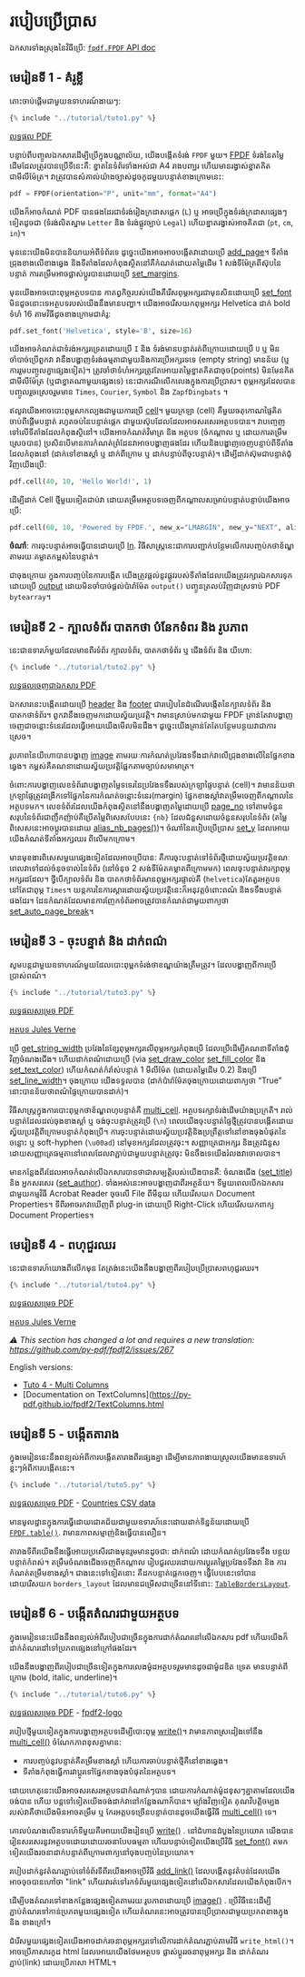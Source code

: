 # របៀបប្រើប្រាស #

ឯកសារទាំងស្រុងនៃវិធីប្រើ: [`fpdf.FPDF` API doc](https://py-pdf.github.io/fpdf2/fpdf/fpdf.html#fpdf.fpdf.FPDF)

## មេរៀនទី 1 - គំរូខ្លី ##

តោះចាប់ផ្តើមជាមួយឧទាហរណ៍ងាយៗ:

```python
{% include "../tutorial/tuto1.py" %}
```

[លទ្ធផល PDF](https://github.com/py-pdf/fpdf2/raw/master/tutorial/tuto1.pdf)

បន្ទាប់ពីបញ្ចូលឯកសារដើម្បីប្រើក្នុងបណ្ណាល័យ, យើងបង្កើតទំរង់ `FPDF` មួយ។ 
[FPDF](https://py-pdf.github.io/fpdf2/fpdf/fpdf.html#fpdf.fpdf.FPDF) ទំរង់នៃតម្លៃដើមដែលត្រូវបានប្រើទីនេះគឺ: 
ខ្នាតនៃទំព័រទាំងអស់ជា A4 រាងបញ្ឃរ ហើយមានរង្វាស់ខ្នាតគិតជាមីលីម៉ែត្រ។
វាត្រូវបានសំគាល់យ៉ាងច្បាស់ដូចកូដមួយបន្ទាត់ខាងក្រោមនេះ:

```python
pdf = FPDF(orientation="P", unit="mm", format="A4")
```

យើងក៏អាចកំណត់ PDF បានផងដែរជាទំរង់រៀងក្រដាសផ្តេក (`L`) ឬ អាចប្រើក្នុងទំរង់ក្រដាសផ្សេងៗទៀតដូចជា
(ទំរង់លិតស្នាម `Letter` និង ទំរង់ផ្លូវច្បាប់ `Legal`) ហើយខ្នាតរង្វាស់អាចគិតជា (`pt`, `cm`, `in`)។

មុននេះយើងមិនបាននិយាយអំពីទំព័រទេ ដូច្នេះយើងអាចអាចបង្កើតវាដោយប្រើ 
[add_page](https://py-pdf.github.io/fpdf2/fpdf/fpdf.html#fpdf.fpdf.FPDF.add_page)។ ទីតាំងជ្រុងខាងលើខាងឆ្វេង និងទីតាំងដែលកំពុងស្ថិតនៅគឺកំណត់ដោយតម្លៃដើម 1 សង់ទីម៉ែត្រពីស៊ុបនៃបន្ទាត់ ការតម្រឹមអាចផ្លាស់ប្តូរបានដោយប្រើ
[set_margins](https://py-pdf.github.io/fpdf2/fpdf/fpdf.html#fpdf.fpdf.FPDF.set_margins).

មុនយើងអាចបោះពុម្ភអត្ថបទបាន កាតព្វកិច្ចរបស់យើងគឺរើសពុម្ភអក្សរជាមុនសិនដោយប្រើ
[set_font](https://py-pdf.github.io/fpdf2/fpdf/fpdf.html#fpdf.fpdf.FPDF.set_font) មិនដូចនោះទេអត្ថបទរបស់យើងនឹងមានបញ្ហា។
យើងអាចរើសយកពុម្ភអក្សរ Helvetica ដាក់ bold ទំហំ 16 តាមវិធីដូចខាងក្រោមជាគំរូ:

```python
pdf.set_font('Helvetica', style='B', size=16)
```

យើងអាចកំណត់ជាទំរង់អក្សរទ្រេតដោយប្រើ `I` និង ទំរង់មានបន្ទាត់រត់ពីក្រោយដោយប្រើ `U` ឬ មិនចាំបាច់ប្រើពួកវា វានឹងបង្ហាញទំរង់ធម្មតាជាមួយនិងការប្រើអក្សរទទេ (empty string) មានន័យ (ឬ ការរួមបញ្ចូលគ្នាផ្សេងទៀត)។ ត្រូវចាំថាទំហំអក្សរត្រូវតែអោយតម្លៃខ្នាតគិតជាចុច(points)  មិនមែនគិតជាមីលីម៉ែត្រ (ឬជាខ្នាតណាមួយផ្សេងទេ) នេះជាករណីលើកលេងក្នុងការប្រើប្រាស។
ពុម្ភអក្សរដែលបានបញ្ចូលរួចស្រេចរួមមាន `Times`, `Courier`, `Symbol` និង `ZapfDingbats` ។

ឥលូវយើងអាចបោះពុម្ភសាកល្បងជាមួយការប្រើ [cell](https://py-pdf.github.io/fpdf2/fpdf/fpdf.html#fpdf.fpdf.FPDF.cell)។ មួយក្រឡា (cell) គឹមួយចតុកោណផ្ទៃគិតចាប់ពីផ្តើមបន្ទាត់ រហូតចប់នៃបន្ទាត់ផ្តេក ជាមួយស៊ុបដែលដែលអាចសរសេរអត្ថបទបាន។ វាបញ្ចេញទៅលើទីតាំងដែលកំពុងស្ថិនៅ។ យើងអាចកំណត់វិមាត្រ និង អត្ថបទ (ចំកណ្តាល ឬ ដោយការតម្រឹមស្រេចបាន) ប្រសិនបើមានការកំណត់ព្រំដែនវាអាចបង្ហាញផងដែរ ហើយនិងបង្ហាញចេញបន្ទាប់ពីទីតាំងដែលកំពុងនៅ (ដាក់ទៅខាងស្តាំ ឬ
ដាក់ពីក្រោម ឬ ដាក់បន្ទាប់ពីចុះបន្ទាត់)។ ដើម្បីដាក់ស៊ុមជាបន្ទាត់ជុំវិញយើងប្រើ:

```python
pdf.cell(40, 10, 'Hello World!', 1)
```

ដើម្បីដាក់ Cell ថ្មីមួយទៀតជាប់វា ដោយតម្រឹមអត្ថបទចេញពីកណ្តាលសម្រាប់បន្ទាត់បន្ទាប់យើងអាចប្រើ:

```python
pdf.cell(60, 10, 'Powered by FPDF.', new_x="LMARGIN", new_y="NEXT", align='C')
```

**ចំណាំ**: ការចុះបន្ទាត់អាចធ្វើបានដោយប្រើ [ln](https://py-pdf.github.io/fpdf2/fpdf/fpdf.html#fpdf.fpdf.FPDF.ln). វិធីសាស្រ្តនេះជាការបញ្ជាក់បន្ថែមលើការបញ្ចប់កថាខ័ណ្ឌតាមរយៈគម្លាតកម្ពស់នៃបន្ទាត់។

ជាចុងក្រោយ ក្នុងការបញ្ចប់នៃការបង្កើត យើងត្រូវផ្តល់នូវផ្លូវរបស់ទីតាំងដែលយើងត្រូវរក្សារឯកសារទុកដោយប្រើ [output](https://py-pdf.github.io/fpdf2/fpdf/fpdf.html#fpdf.fpdf.FPDF.output) ដោយមិនចាំបាច់ផ្តល់ប៉ារ៉ាម៉ែត `output()` បញ្ចូនត្រលប់វិញជាស្រទាប់ PDF `bytearray`។

## មេរៀនទី 2 - ក្បាលទំព័រ បាតកថា បំនែកទំពរ និង រូបភាព ##

នេះជាឧទារហ៍មួយដែលមានពីរទំព័រ ក្បាលទំព័រ, បាតកថាទំព័រ ឬ ជើងទំព័រ និង យីហោ:

```python
{% include "../tutorial/tuto2.py" %}
```

[លទ្ធផលចេញជាឯកសារ PDF](https://github.com/py-pdf/fpdf2/raw/master/tutorial/tuto2.pdf)

ឯកសារនេះបង្កើតដោយប្រើ [header](https://py-pdf.github.io/fpdf2/fpdf/fpdf.html#fpdf.fpdf.FPDF.header) និង 
[footer](https://py-pdf.github.io/fpdf2/fpdf/fpdf.html#fpdf.fpdf.FPDF.footer) ជារបៀបនៃដំណើរបង្កើតនៃក្បាលទំព័រ និង បាតកថាទំព័រ។ ពួកវានឹងចេញមកដោយស្វ័យប្រវត្តិ។ វាមានស្រាប់មកជាមួយ FPDF ត្រាន់តែវាបង្ហាញចេញជាចន្លោះទំនេរដែលធ្វើអោយយើងមើលមិនដឹង។
ដូច្នេះយើងគ្រាន់តែតែបន្ថែមបន្ថយវាជាការស្រេច។

រូបភាពនៃយីហោបានបង្ហាញ [image](https://py-pdf.github.io/fpdf2/fpdf/fpdf.html#fpdf.fpdf.FPDF.image) តាមរយៈការកំណត់ប្រវែងទទឹងដាក់វាលើជ្រុងខាងលើនៃផ្នែកខាងឆ្វេង។ កម្ពស់គឺគណនាដោយស្វ័យប្រវត្តិផ្អែកតាមច្បាប់សមាមាត្រ។

ចំពោះការបង្ហាញលេខទំព័រវាបង្ហាញតម្លៃទទេរនៃប្រវែងទទឹងរបស់ក្រឡាផ្ទៃបន្ទាត់ (cell)។ វាមានន័យថាក្រឡាផ្ទៃត្រូវពង្រីកទៅផ្នែកនៃការកំណត់ចន្លោះទំនេរ(margin) ផ្នែកខាងស្តាំវាតម្រឹមចេញពីកណ្តាលនៃអត្ថបទមក។
លេខទំព័រដែលយើងកំពុងស្ថិតនៅនឹងបង្ហាញតម្លៃដោយប្រើ [page_no](https://py-pdf.github.io/fpdf2/fpdf/fpdf.html#fpdf.fpdf.FPDF.page_no) ទៅតាមចំនួនសរុបនៃទំព័រជាញឹកញ៉ាប់គឺប្រើតម្លៃពិសេសបែបនេះ  `{nb}` ដែលជំនួសដោយចំនួនសរុបនៃទំព័រ (តម្លៃពិសេសនេះអាចប្តូរបានដោយ [alias_nb_pages()](https://py-pdf.github.io/fpdf2/fpdf/fpdf.html#fpdf.fpdf.FPDF.alias_nb_pages))។
ចំណាំនៃរបៀបប្រើប្រាស [set_y](https://py-pdf.github.io/fpdf2/fpdf/fpdf.html#fpdf.fpdf.FPDF.set_y) ដែលអោយយើងកំណត់ទីតាំងអក្សឈរ ពីលើមកក្រោម។

មានមុខងារពិសេសមួយផ្សេងទៀតដែលអាចប្រើបាន: គឺការចុះបន្ទាត់ទៅទំព័រថ្មីដោយស្វ័យប្រវត្តិខណៈពេលវាទៅដល់ចំនុចទាល់នៃទំព័រ (នៅចំនុច 2 សង់ទីម៉ែតគម្លាតពីក្រោមមក) ពេលចុះបន្ទាត់វារក្សាពុម្ភអក្សរដដែល។ ថ្វីបើក្បាលទំព័រ និង បាតកថាទំព័រមានពុម្ភអក្សរផ្ទាល់គឺ (`helvetica`)តែតួរអត្ថបទនៅតែជាពុម្ភ `Times`។
យន្តការនៃការស្តារដោយស្វ័យប្រវត្តិនេះក៏អនុវត្តចំពោះពណ៌ និងទទឹងបន្ទាត់ផងដែរ។
ដែនកំណត់ដែលមានការញែកទំព័រអាចត្រូវបានកំណត់ជាមួយពាក្យថា  [set_auto_page_break](https://py-pdf.github.io/fpdf2/fpdf/fpdf.html#fpdf.fpdf.FPDF.set_auto_page_break)។


## មេរៀនទី 3 - ចុះបន្ទាត់ និង ដាក់ពណ៌ ##

សូមបន្តជាមួយឧទាហរណ៍មួយដែលបោះពុម្ពកទំរង់ថាខណ្ឌយ៉ាងត្រឹមត្រូវ។ ដែលបង្ហាញពីការប្រើប្រាស់ពណ៌។

```python
{% include "../tutorial/tuto3.py" %}
```

[លទ្ធផលសម្រេច PDF](https://github.com/py-pdf/fpdf2/raw/master/tutorial/tuto3.pdf)

[អត្ថបទ Jules Verne](https://github.com/py-pdf/fpdf2/raw/master/tutorial/20k_c1.txt)

ប្រើ [get_string_width](https://py-pdf.github.io/fpdf2/fpdf/fpdf.html#fpdf.fpdf.FPDF.get_string_width) ប្រវែងនៃខ្សែពុម្ភអក្សរលើពុម្ភអក្សរកំពុងប្រើ ដែលប្រើដើម្បីគណនាទីតាំងជុំវិញចំណងជើង។ ហើយដាក់ពណ៌ដោយប្រើ (via [set_draw_color](https://py-pdf.github.io/fpdf2/fpdf/fpdf.html#fpdf.fpdf.FPDF.set_draw_color) 
[set_fill_color](https://py-pdf.github.io/fpdf2/fpdf/fpdf.html#fpdf.fpdf.FPDF.set_fill_color) និង 
[set_text_color](https://py-pdf.github.io/fpdf2/fpdf/fpdf.html#fpdf.fpdf.FPDF.set_text_color)) ហើយកំណត់កំរ៉ាស់បន្ទាត់ 1 មីលីម៉ែត (ដោយតម្លៃដើម 0.2) និងប្រើ
[set_line_width](https://py-pdf.github.io/fpdf2/fpdf/fpdf.html#fpdf.fpdf.FPDF.set_line_width)។ ចុងក្រោយ យើងទទួលបាន (ដាក់ប៉ារ៉ាម៉ែតចុងក្រោយដោយពាក្យថា “True” នោះបានន័យថាពណ៌ផ្ទៃក្រោយបានដាក់)។

វិធីសាស្រ្តក្នុងការបោះពុម្ភកថាខ័ណ្ឌពហុបន្ទាត់គឺ [multi_cell](https://py-pdf.github.io/fpdf2/fpdf/fpdf.html#fpdf.fpdf.FPDF.multi_cell). អត្ថបទរក្សាទំរង់ដើមយ៉ាងប្រក្រតី។
រាល់បន្ទាត់ដែលដល់ចុងខាងស្តាំ ឬ ចង់ចុះបន្ទាត់ត្រូវប្រើ (`\n`)
ពេលយើងចុះបន្ទាត់ផ្ទៃថ្មីត្រូវបានបង្កើតដោយស្វ័យប្រវត្តិពីក្រោមបន្ទាត់កំពុងប្រើ។
ការចុះបន្ទាត់ដោយស្វ័យប្រវត្តិនិងប្រព្រឹត្តទៅនៅខាងចុងបំផុតនៃចន្លោះ ឬ soft-hyphen (`\u00ad`) នៅមុខអក្សរដែលត្រូវចុះ។
សញ្ញាត្រេជាអក្សរ និងត្រូវជំនួសដោយសញ្ញាត្រេធម្មតានៅពេលដែលវាភ្ជាប់ជាមួយបន្ទាត់ត្រូវចុះ មិនចឹងទេយើងរំលងវាចោលបាន។

មានកន្លែងពីរដែលអាចកំណត់លើឯកសារបានថាជាសម្បត្តិរបស់យើងបានគឺ: ចំណងជើង 
([set_title](https://py-pdf.github.io/fpdf2/fpdf/fpdf.html#fpdf.fpdf.FPDF.set_title)) និង អ្នកសរសេរ
([set_author](https://py-pdf.github.io/fpdf2/fpdf/fpdf.html#fpdf.fpdf.FPDF.set_author)). ទាំងអស់នេះអាចបង្ហាញជាពីរអត្ថន័យ។
ទីមួយពេលបើកឯកសារជាមួយកម្មវិធី Acrobat Reader ចុចលើ File ពីមីនុយ
ហើយរើសយក Document Properties។ ទីពីរអាចរកវាឃើញពី plug-in ដោយប្រើ Right-Click ហើយរើសយកពាក្យ Document Properties។

## មេរៀនទី 4 - ពហុជួរឈរ ##

 នេះជាឧទារហ៍យោងពីលើកមុន តែត្រង់នេះយើងនឹងបង្ហាញពីរបៀបប្រើប្រាសពហុជួរឈរ។

```python
{% include "../tutorial/tuto4.py" %}
```

[លទ្ធផលសម្រេច PDF](https://github.com/py-pdf/fpdf2/raw/master/tutorial/tuto4.pdf)

[អត្ថបទ Jules Verne](https://github.com/py-pdf/fpdf2/raw/master/tutorial/20k_c1.txt)

_⚠️ This section has changed a lot and requires a new translation: <https://github.com/py-pdf/fpdf2/issues/267>_

English versions:

* [Tuto 4 - Multi Columns](https://py-pdf.github.io/fpdf2/Tutorial.html#tuto-4-multi-columns)
* [Documentation on TextColumns](https://py-pdf.github.io/fpdf2/TextColumns.html


## មេរៀនទី 5 - បង្កើតតារាង ##

ក្នុងមេរៀននេះនឹងពន្យល់អំពីការបង្កើតតារាងពីរផ្សេងគ្នា ដើម្បីមានភាពងាយស្រួលយើងមានឧទារហ៍ខ្លះៗអំពីការបង្កើតនេះ។

```python
{% include "../tutorial/tuto5.py" %}
```

[លទ្ធផលសម្រេច PDF](https://github.com/py-pdf/fpdf2/raw/master/tutorial/tuto5.pdf) -
[Countries CSV data](https://github.com/py-pdf/fpdf2/raw/master/tutorial/countries.txt)

មានមូលដ្ឋានក្នុងការធ្វើដោយជោគជ័យជាមួយឧទារហ៍នេះដោយដាក់ទិន្នន័យដោយប្រើ [`FPDF.table()`](https://py-pdf.github.io/fpdf2/Tables.html). វាមានភាពសម្មាញ់និងធ្វើបានលឿន។

តារាងទីពីរយើងនឹងធ្វើអោយប្រសើរជាងមុនរួមមានដូចជា: ដាក់ពណ៌ ដោយកំណត់ប្រវែងទទឹង បន្ថយបន្ទាត់កំពស់។
 តម្រឹមចំណងជើងចេញពីកណ្តាល រៀបជួរឈរដោយការប្តូរតម្លៃប្រវែងទទឹងវា និង ការកំណត់តម្រឹមខាងស្តាំ។
 ជាងនេះទៅទៀតនោះ គឹដកបន្ទាត់ផ្តេកចេញ។
 ធ្វើបែបនេះទៅបានដោយរើសយក `borders_layout` ដែលមានជម្រើសជាច្រើននៅទីនោះ:
 [`TableBordersLayout`](https://py-pdf.github.io/fpdf2/fpdf/enums.html#fpdf.enums.TableBordersLayout).

## មេរៀនទី 6 - បង្កើតតំណរជាមួយអត្ថបទ ##

ក្នុងមេរៀននេះយើងនឹងពន្យល់អំពីរបៀបជាច្រើនក្នុងការដាក់តំណរនៅលើឯកសារ pdf ហើយយើងក៏ដាក់តំណរដៅទៅប្រភពផ្សេងនៅក្រៅផងដែរ។

យើងនឹងបង្ហាញពីរបៀបជាច្រើនទៀតក្នុងការលេងម៉ូដអត្ថបទរួមមានដូចជាម៉ូដឌិត ទ្រេត មានបន្ទាត់ពីក្រោម (bold, italic, underline)។

```python
{% include "../tutorial/tuto6.py" %}
```

[លទ្ធផលសម្រេច PDF](https://github.com/py-pdf/fpdf2/raw/master/tutorial/tuto6.pdf) -
[fpdf2-logo](https://py-pdf.github.io/fpdf2/fpdf2-logo.png)

របៀបថ្មីមួយទៀតក្នុងការបង្ហាញអត្ថបទដើម្បីបោះពុម្ភ
 [write()](https://py-pdf.github.io/fpdf2/fpdf/fpdf.html#fpdf.fpdf.FPDF.write)។ វាមានភាពស្រដៀងទៅនឹង
 [multi_cell()](https://py-pdf.github.io/fpdf2/fpdf/fpdf.html#fpdf.fpdf.FPDF.multi_cell)
 ចំណែកភាពខុសគ្នាមាន:

- ការបញ្ចប់នូវបន្ទាត់គឺតម្រឹមខាងស្តាំ ហើយការចាប់បន្ទាត់ថ្មីគឺនៅខាងឆ្វេង។
- ទីតាំងកំពុងធ្វើការវាប្តូរទៅផ្នែកខាងចុងបំផុតនៃអត្ថបទ។

ដោយហេតុនេះយើងអាចសរសេរអត្ថបទជាកំណាត់ៗបាន ដោយការកំណាត់ម៉ូដខុសៗគ្នាតាមដែលយើងចង់បាន ហើយ បន្តទៅទៀតយើងចង់ដាក់វានៅកន្លែងណាក៏បាន។
ម្យ៉ាងវិញទៀត គុណវិបត្តិចម្បងរបស់វាគឺថាយើងមិនអាចតម្រឹម ឬ កែរអត្តបទច្រើនបន្ទាត់បានដូចយើងធ្វើវិធី [multi_cell()](https://py-pdf.github.io/fpdf2/fpdf/fpdf.html#fpdf.fpdf.FPDF.multi_cell) ទេ។

គោលបំណងលើឧទារហ៍ទីមួយគឺអោយយើងរៀនប្រើ
 [write()](https://py-pdf.github.io/fpdf2/fpdf/fpdf.html#fpdf.fpdf.FPDF.write)
. នៅជំហានដំបូងនៃប្រយោគ យើងបានរៀនសរសេរនូវអត្ថបទដោយដោយរចនាបែបធម្មតា ហើយបន្ទាប់ទៀតយើងប្រើវិធី
 [set_font()](https://py-pdf.github.io/fpdf2/fpdf/fpdf.html#fpdf.fpdf.FPDF.set_font)
 តមកទៀតយើងរចនាដាក់បន្ទាត់ពីក្រោមពាក្យនៅចុងបញ្ចប់នៃប្រយោគ។

របៀបដាក់នូវតំណរភ្ជាប់ទៅទំព័រទីពីរយើងអាចប្រើវិធី
 [add_link()](https://py-pdf.github.io/fpdf2/fpdf/fpdf.html#fpdf.fpdf.FPDF.add_link)
ដែលបង្កើតនូវតំបន់ដែលយើងអាចចុចបានហៅថា "link" ហើយវារត់ទៅរកទំព័រមួយផ្សេងទៀតនៅលើឯកសារដែលយើងកំពុងបើក។

ដើម្បីបងតំណរទៅខាងកន្លែងផ្សេងទៀតតាមរយៈរូបភាពដោយប្រើ
 [image()](https://py-pdf.github.io/fpdf2/fpdf/fpdf.html#fpdf.fpdf.FPDF.image)
. ប្រើវិធីនេះដើម្បីភ្ជាប់តំណរទៅកាន់ប្រភពមួយផ្សេងទៀត ហើយតំណរនេះអាចត្រូវបានប្រើប្រាសជាមួយប្រភពខាងក្នុង និង ខាងក្រៅ។

ជំរើសមួយផ្សេងទៀតយើងអាចដាក់រចនាពុម្ភអក្សរទៅលើការដាក់តំណរភ្ជាប់តាមវិធី  `write_html()`។ អាចប្រើភាសារកូដ html  ដែលអោយយើងថែមអត្ថបទ ផ្លាស់ប្តូររចនាពុម្ភអក្សរ និង ដាក់តំណរភ្ជាប់(link) ដោយប្រើភាសា HTML។
